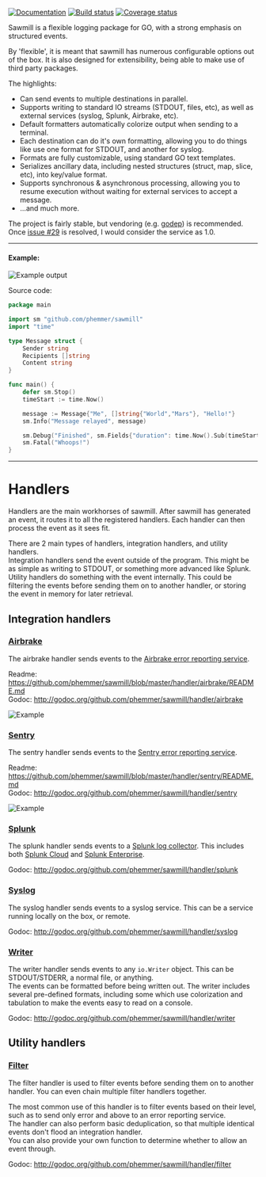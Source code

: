 [![Documentation](https://godoc.org/github.com/phemmer/sawmill?status.png)](http://godoc.org/github.com/phemmer/sawmill)
[![Build status](https://travis-ci.org/phemmer/sawmill.svg?branch=master)](https://travis-ci.org/phemmer/sawmill)
[![Coverage status](https://coveralls.io/repos/phemmer/sawmill/badge.svg?branch=master)](https://coveralls.io/r/phemmer/sawmill?branch=master)

Sawmill is a flexible logging package for GO, with a strong emphasis on structured events.

By 'flexible', it is meant that sawmill has numerous configurable options out of the box. It is also designed for extensibility, being able to make use of third party packages.

The highlights:

* Can send events to multiple destinations in parallel.
* Supports writing to standard IO streams (STDOUT, files, etc), as well as external services (syslog, Splunk, Airbrake, etc).
* Default formatters automatically colorize output when sending to a terminal.
* Each destination can do it's own formatting, allowing you to do things like use one format for STDOUT, and another for syslog.
* Formats are fully customizable, using standard GO text templates.
* Serializes ancillary data, including nested structures (struct, map, slice, etc), into key/value format.
* Supports synchronous & asynchronous processing, allowing you to resume execution without waiting for external services to accept a message.
* ...and much more.

The project is fairly stable, but vendoring (e.g. [godep](https://github.com/tools/godep)) is recommended. Once [issue #29](https://github.com/phemmer/sawmill/issues/29) is resolved, I would consider the service as 1.0.

---
#### Example:

![Example output](http://i.imgur.com/3rfgVvk.png)

Source code:
```go
package main

import sm "github.com/phemmer/sawmill"
import "time"

type Message struct {
	Sender string
	Recipients []string
	Content string
}

func main() {
	defer sm.Stop()
	timeStart := time.Now()

	message := Message{"Me", []string{"World","Mars"}, "Hello!"}
	sm.Info("Message relayed", message)

	sm.Debug("Finished", sm.Fields{"duration": time.Now().Sub(timeStart)})
	sm.Fatal("Whoops!")
}
```


---

# Handlers

Handlers are the main workhorses of sawmill. After sawmill has generated an event, it routes it to all the registered handlers. Each handler can then process the event as it sees fit.

There are 2 main types of handlers, integration handlers, and utility handlers.  
Integration handlers send the event outside of the program. This might be as simple as writing to STDOUT, or something more advanced like Splunk.  
Utility handlers do something with the event internally. This could be filtering the events before sending them on to another handler, or storing the event in memory for later retrieval.

## Integration handlers

### [Airbrake](https://github.com/phemmer/sawmill/tree/master/handler/airbrake)

The airbrake handler sends events to the [Airbrake error reporting service](https://airbrake.io/).


Readme: https://github.com/phemmer/sawmill/blob/master/handler/airbrake/README.md  
Godoc: http://godoc.org/github.com/phemmer/sawmill/handler/airbrake

![Example](http://i.imgur.com/jYIjk6s.png)

### [Sentry](https://github.com/phemmer/sawmill/tree/master/handler/sentry)

The sentry handler sends events to the [Sentry error reporting service](https://getsentry.com).


Readme: https://github.com/phemmer/sawmill/blob/master/handler/sentry/README.md  
Godoc: http://godoc.org/github.com/phemmer/sawmill/handler/sentry

![Example](http://i.imgur.com/TsNFXgR.png)

### [Splunk](https://github.com/phemmer/sawmill/tree/master/handler/splunk)

The splunk handler sends events to a [Splunk log collector](http://www.splunk.com/). This includes both [Splunk Cloud](http://www.splunk.com/en_us/products/splunk-cloud.html) and [Splunk Enterprise](http://www.splunk.com/en_us/products/splunk-enterprise.html).

Godoc: http://godoc.org/github.com/phemmer/sawmill/handler/splunk

### [Syslog](https://github.com/phemmer/sawmill/tree/master/handler/syslog)

The syslog handler sends events to a syslog service. This can be a service running locally on the box, or remote.


Godoc: http://godoc.org/github.com/phemmer/sawmill/handler/syslog

### [Writer](https://github.com/phemmer/sawmill/tree/master/handler/writer)

The writer handler sends events to any `io.Writer` object. This can be STDOUT/STDERR, a normal file, or anything.  
The events can be formatted before being written out. The writer includes several pre-defined formats, including some which use colorization and tabulation to make the events easy to read on a console.


Godoc: http://godoc.org/github.com/phemmer/sawmill/handler/writer

## Utility handlers

### [Filter](https://github.com/phemmer/sawmill/tree/master/handler/filter)

The filter handler is used to filter events before sending them on to another handler. You can even chain multiple filter handlers together.

The most common use of this handler is to filter events based on their level, such as to send only error and above to an error reporting service.  
The handler can also perform basic deduplication, so that multiple identical events don't flood an integration handler.  
You can also provide your own function to determine whether to allow an event through.


Godoc: http://godoc.org/github.com/phemmer/sawmill/handler/filter
